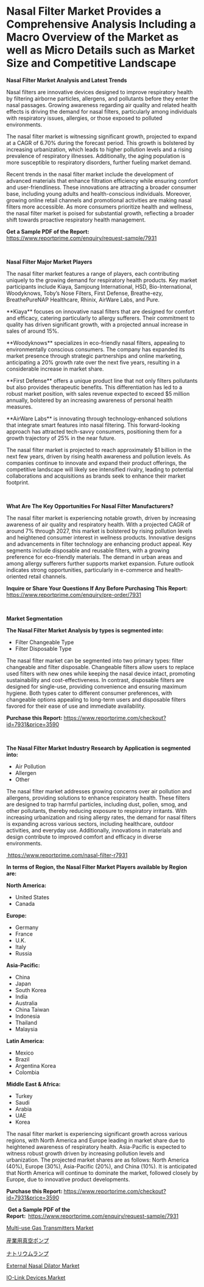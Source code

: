 <p><h1>Nasal Filter Market Provides a Comprehensive Analysis Including a Macro Overview of the Market as well as Micro Details such as Market Size and Competitive Landscape</h1></p><p><strong>Nasal Filter Market Analysis and Latest Trends</strong></p>
<p><p>Nasal filters are innovative devices designed to improve respiratory health by filtering airborne particles, allergens, and pollutants before they enter the nasal passages. Growing awareness regarding air quality and related health effects is driving the demand for nasal filters, particularly among individuals with respiratory issues, allergies, or those exposed to polluted environments.</p><p>The nasal filter market is witnessing significant growth, projected to expand at a CAGR of 6.70% during the forecast period. This growth is bolstered by increasing urbanization, which leads to higher pollution levels and a rising prevalence of respiratory illnesses. Additionally, the aging population is more susceptible to respiratory disorders, further fueling market demand.</p><p>Recent trends in the nasal filter market include the development of advanced materials that enhance filtration efficiency while ensuring comfort and user-friendliness. These innovations are attracting a broader consumer base, including young adults and health-conscious individuals. Moreover, growing online retail channels and promotional activities are making nasal filters more accessible. As more consumers prioritize health and wellness, the nasal filter market is poised for substantial growth, reflecting a broader shift towards proactive respiratory health management.</p></p>
<p><strong>Get a Sample PDF of the Report:&nbsp;</strong> <a href="https://www.reportprime.com/enquiry/request-sample/7931">https://www.reportprime.com/enquiry/request-sample/7931</a></p>
<p>&nbsp;</p>
<p><strong>Nasal Filter Major Market Players</strong></p>
<p><p>The nasal filter market features a range of players, each contributing uniquely to the growing demand for respiratory health products. Key market participants include Kiaya, Samjoung International, HSD, Bio-International, Woodyknows, Toby’s Nose Filters, First Defense, Breathe-ezy, BreathePureNAP Healthcare, Rhinix, AirWare Labs, and Pure.</p><p>**Kiaya** focuses on innovative nasal filters that are designed for comfort and efficacy, catering particularly to allergy sufferers. Their commitment to quality has driven significant growth, with a projected annual increase in sales of around 15%.</p><p>**Woodyknows** specializes in eco-friendly nasal filters, appealing to environmentally conscious consumers. The company has expanded its market presence through strategic partnerships and online marketing, anticipating a 20% growth rate over the next five years, resulting in a considerable increase in market share.</p><p>**First Defense** offers a unique product line that not only filters pollutants but also provides therapeutic benefits. This differentiation has led to a robust market position, with sales revenue expected to exceed $5 million annually, bolstered by an increasing awareness of personal health measures.</p><p>**AirWare Labs** is innovating through technology-enhanced solutions that integrate smart features into nasal filtering. This forward-looking approach has attracted tech-savvy consumers, positioning them for a growth trajectory of 25% in the near future.</p><p>The nasal filter market is projected to reach approximately $1 billion in the next few years, driven by rising health awareness and pollution levels. As companies continue to innovate and expand their product offerings, the competitive landscape will likely see intensified rivalry, leading to potential collaborations and acquisitions as brands seek to enhance their market footprint.</p></p>
<p>&nbsp;</p>
<p><strong>What Are The Key Opportunities For Nasal Filter Manufacturers?</strong></p>
<p><p>The nasal filter market is experiencing notable growth, driven by increasing awareness of air quality and respiratory health. With a projected CAGR of around 7% through 2027, this market is bolstered by rising pollution levels and heightened consumer interest in wellness products. Innovative designs and advancements in filter technology are enhancing product appeal. Key segments include disposable and reusable filters, with a growing preference for eco-friendly materials. The demand in urban areas and among allergy sufferers further supports market expansion. Future outlook indicates strong opportunities, particularly in e-commerce and health-oriented retail channels.</p></p>
<p><strong>Inquire or Share Your Questions If Any Before Purchasing This Report:</strong> <a href="https://www.reportprime.com/enquiry/pre-order/7931">https://www.reportprime.com/enquiry/pre-order/7931</a></p>
<p>&nbsp;</p>
<p><strong>Market Segmentation</strong></p>
<p><strong>The Nasal Filter Market Analysis by types is segmented into:</strong></p>
<p><ul><li>Filter Changeable Type</li><li>Filter Disposable Type</li></ul></p>
<p><p>The nasal filter market can be segmented into two primary types: filter changeable and filter disposable. Changeable filters allow users to replace used filters with new ones while keeping the nasal device intact, promoting sustainability and cost-effectiveness. In contrast, disposable filters are designed for single-use, providing convenience and ensuring maximum hygiene. Both types cater to different consumer preferences, with changeable options appealing to long-term users and disposable filters favored for their ease of use and immediate availability.</p></p>
<p><strong>Purchase this Report:&nbsp;</strong><a href="https://www.reportprime.com/checkout?id=7931&price=3590">https://www.reportprime.com/checkout?id=7931&price=3590</a></p>
<p>&nbsp;</p>
<p><strong>The Nasal Filter Market Industry Research by Application is segmented into:</strong></p>
<p><ul><li>Air Pollution</li><li>Allergen</li><li>Other</li></ul></p>
<p><p>The nasal filter market addresses growing concerns over air pollution and allergens, providing solutions to enhance respiratory health. These filters are designed to trap harmful particles, including dust, pollen, smog, and other pollutants, thereby reducing exposure to respiratory irritants. With increasing urbanization and rising allergy rates, the demand for nasal filters is expanding across various sectors, including healthcare, outdoor activities, and everyday use. Additionally, innovations in materials and design contribute to improved comfort and efficacy in diverse environments.</p></p>
<p><a href="https://www.reportprime.com/nasal-filter-r7931">&nbsp;https://www.reportprime.com/nasal-filter-r7931</a></p>
<p><strong>In terms of Region, the Nasal Filter Market Players available by Region are:</strong></p>
<p>
    <p> <strong> North America: </strong>
        <ul>
            <li>United States</li>
            <li>Canada</li>
        </ul>
        </p> 
    <p> <strong> Europe: </strong>
        <ul>
            <li>Germany</li>
            <li>France</li>
            <li>U.K.</li>
            <li>Italy</li>
            <li>Russia</li>
        </ul>
        </p> 
    <p> <strong> Asia-Pacific: </strong>
        <ul>
            <li>China</li>
            <li>Japan</li>
            <li>South Korea</li>
            <li>India</li>
            <li>Australia</li>
            <li>China Taiwan</li>
            <li>Indonesia</li>
            <li>Thailand</li>
            <li>Malaysia</li>
        </ul>
        </p> 
    <p> <strong> Latin America: </strong>
        <ul>
            <li>Mexico</li>
            <li>Brazil</li>
            <li>Argentina Korea</li>
            <li>Colombia</li>
        </ul>
        </p> 
    <p> <strong> Middle East & Africa: </strong>
        <ul>
            <li>Turkey</li>
            <li>Saudi</li>
            <li>Arabia</li>
            <li>UAE</li>
            <li>Korea</li>
        </ul>
    </p>
    </p>
<p><p>The nasal filter market is experiencing significant growth across various regions, with North America and Europe leading in market share due to heightened awareness of respiratory health. Asia-Pacific is expected to witness robust growth driven by increasing pollution levels and urbanization. The projected market shares are as follows: North America (40%), Europe (30%), Asia-Pacific (20%), and China (10%). It is anticipated that North America will continue to dominate the market, followed closely by Europe, due to innovative product developments.</p></p>
<p><strong>Purchase this Report: </strong><a href="https://www.reportprime.com/checkout?id=7931&price=3590">https://www.reportprime.com/checkout?id=7931&price=3590</a></p>
<p>&nbsp;<strong>Get a Sample PDF of the Report:&nbsp;&nbsp;</strong><a href="https://www.reportprime.com/enquiry/request-sample/7931">https://www.reportprime.com/enquiry/request-sample/7931</a></p>
<p><strong></strong></p>
<p><p><a href="https://issuu.com/reportprime-2/docs/multi-use-gas-transmitters-market-s_e7251e75441f0b">Multi-use Gas Transmitters Market</a></p><p><a href="https://medium.com/@jolyongue8huy/industrial-vacuum-pumps-market-%E3%81%AE%E3%82%B0%E3%83%AD%E3%83%BC%E3%83%90%E3%83%AB%E5%B8%82%E5%A0%B4%E6%A6%82%E8%A6%81%E3%81%AF-%E4%B8%96%E7%95%8C%E3%81%8A%E3%82%88%E3%81%B3%E4%B8%BB%E8%A6%81%E5%B8%82%E5%A0%B4%E3%81%AB%E3%81%8A%E3%81%91%E3%82%8B%E6%A5%AD%E7%95%8C%E3%81%AB%E5%BD%B1%E9%9F%BF%E3%82%92%E4%B8%8E%E3%81%88%E3%82%8B%E4%B8%BB%E8%A6%81%E3%81%AA%E3%83%88%E3%83%AC%E3%83%B3%E3%83%89%E3%81%AB%E3%81%A4%E3%81%84%E3%81%A6-%E7%8B%AC%E8%87%AA%E3%81%AE%E8%A6%96%E7%82%B9%E3%82%92%E6%8F%90%E4%BE%9B%E3%81%97%E3%81%BE%E3%81%99-df0e58803b3a">産業用真空ポンプ</a></p><p><a href="https://medium.com/@monserrateklfnsch/sodium-lamp-market-%E3%81%AF-%E3%82%B3%E3%82%B9%E3%83%88%E7%AE%A1%E7%90%86%E3%81%A8%E5%8A%B9%E7%8E%87%E5%90%91%E4%B8%8A%E3%82%92%E5%84%AA%E5%85%88%E3%81%97%E3%81%BE%E3%81%99-%E3%81%95%E3%82%89%E3%81%AB-%E5%A0%B1%E5%91%8A%E6%9B%B8%E3%81%AF%E5%B8%82%E5%A0%B4%E3%81%AE%E9%9C%80%E8%A6%81%E9%9D%A2%E3%81%A8%E4%BE%9B%E7%B5%A6%E9%9D%A2%E3%81%AE%E4%B8%A1%E6%96%B9%E3%82%92%E3%82%AB%E3%83%90%E3%83%BC%E3%81%97%E3%81%A6%E3%81%84%E3%81%BE%E3%81%99-sodium-lamp-%E5%B8%82%E5%A0%B4%E3%81%AF-2024-%E3%81%8B%E3%82%89-10-7-886c81b99666">ナトリウムランプ</a></p><p><a href="https://github.com/kathiestrine5ty/Market-Research-Report-List-1/blob/main/external-nasal-dilator-market.md">External Nasal Dilator Market</a></p><p><a href="https://medium.com/@ivethfonsecal57/global-io-link-devices-market-trends-forecasts-and-market-strategic-analysis-2024-2031-22ca8d9bd560">IO-Link Devices Market</a></p></p>